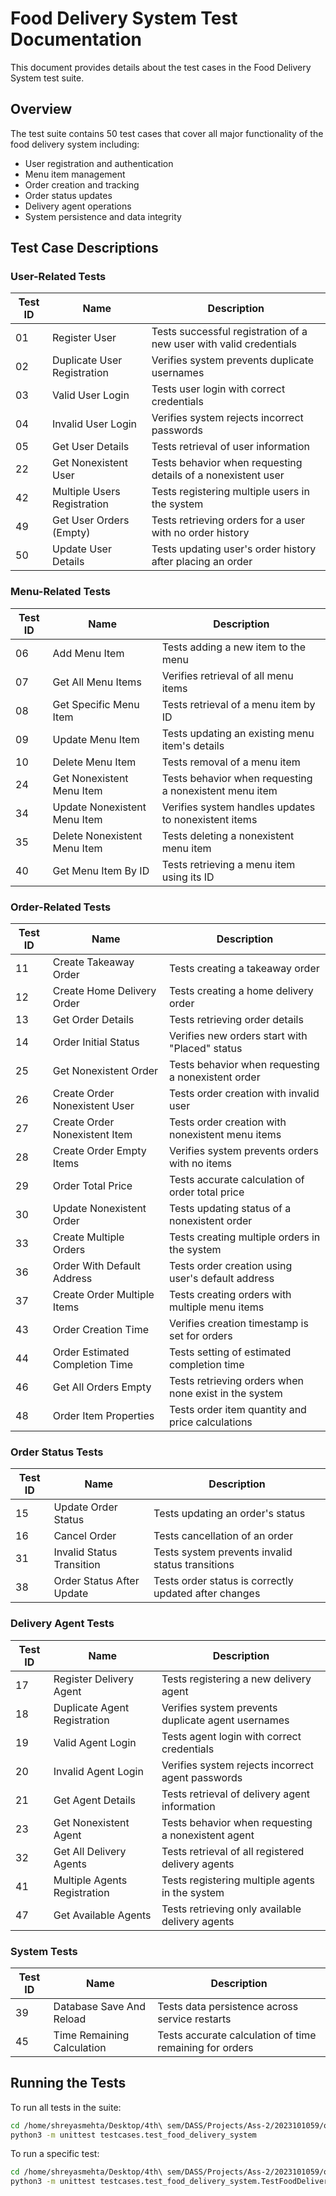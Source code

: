 # Food Delivery System Test Documentation

This document provides details about the test cases in the Food Delivery System test suite.

## Overview

The test suite contains 50 test cases that cover all major functionality of the food delivery system including:
- User registration and authentication
- Menu item management
- Order creation and tracking
- Order status updates
- Delivery agent operations
- System persistence and data integrity

## Test Case Descriptions

### User-Related Tests

| Test ID | Name | Description |
|---------|------|-------------|
| 01 | Register User | Tests successful registration of a new user with valid credentials |
| 02 | Duplicate User Registration | Verifies system prevents duplicate usernames |
| 03 | Valid User Login | Tests user login with correct credentials |
| 04 | Invalid User Login | Verifies system rejects incorrect passwords |
| 05 | Get User Details | Tests retrieval of user information |
| 22 | Get Nonexistent User | Tests behavior when requesting details of a nonexistent user |
| 42 | Multiple Users Registration | Tests registering multiple users in the system |
| 49 | Get User Orders (Empty) | Tests retrieving orders for a user with no order history |
| 50 | Update User Details | Tests updating user's order history after placing an order |

### Menu-Related Tests

| Test ID | Name | Description |
|---------|------|-------------|
| 06 | Add Menu Item | Tests adding a new item to the menu |
| 07 | Get All Menu Items | Verifies retrieval of all menu items |
| 08 | Get Specific Menu Item | Tests retrieval of a menu item by ID |
| 09 | Update Menu Item | Tests updating an existing menu item's details |
| 10 | Delete Menu Item | Tests removal of a menu item |
| 24 | Get Nonexistent Menu Item | Tests behavior when requesting a nonexistent menu item |
| 34 | Update Nonexistent Menu Item | Verifies system handles updates to nonexistent items |
| 35 | Delete Nonexistent Menu Item | Tests deleting a nonexistent menu item |
| 40 | Get Menu Item By ID | Tests retrieving a menu item using its ID |

### Order-Related Tests

| Test ID | Name | Description |
|---------|------|-------------|
| 11 | Create Takeaway Order | Tests creating a takeaway order |
| 12 | Create Home Delivery Order | Tests creating a home delivery order |
| 13 | Get Order Details | Tests retrieving order details |
| 14 | Order Initial Status | Verifies new orders start with "Placed" status |
| 25 | Get Nonexistent Order | Tests behavior when requesting a nonexistent order |
| 26 | Create Order Nonexistent User | Tests order creation with invalid user |
| 27 | Create Order Nonexistent Item | Tests order creation with nonexistent menu items |
| 28 | Create Order Empty Items | Verifies system prevents orders with no items |
| 29 | Order Total Price | Tests accurate calculation of order total price |
| 30 | Update Nonexistent Order | Tests updating status of a nonexistent order |
| 33 | Create Multiple Orders | Tests creating multiple orders in the system |
| 36 | Order With Default Address | Tests order creation using user's default address |
| 37 | Create Order Multiple Items | Tests creating orders with multiple menu items |
| 43 | Order Creation Time | Verifies creation timestamp is set for orders |
| 44 | Order Estimated Completion Time | Tests setting of estimated completion time |
| 46 | Get All Orders Empty | Tests retrieving orders when none exist in the system |
| 48 | Order Item Properties | Tests order item quantity and price calculations |

### Order Status Tests

| Test ID | Name | Description |
|---------|------|-------------|
| 15 | Update Order Status | Tests updating an order's status |
| 16 | Cancel Order | Tests cancellation of an order |
| 31 | Invalid Status Transition | Tests system prevents invalid status transitions |
| 38 | Order Status After Update | Tests order status is correctly updated after changes |

### Delivery Agent Tests

| Test ID | Name | Description |
|---------|------|-------------|
| 17 | Register Delivery Agent | Tests registering a new delivery agent |
| 18 | Duplicate Agent Registration | Verifies system prevents duplicate agent usernames |
| 19 | Valid Agent Login | Tests agent login with correct credentials |
| 20 | Invalid Agent Login | Verifies system rejects incorrect agent passwords |
| 21 | Get Agent Details | Tests retrieval of delivery agent information |
| 23 | Get Nonexistent Agent | Tests behavior when requesting a nonexistent agent |
| 32 | Get All Delivery Agents | Tests retrieval of all registered delivery agents |
| 41 | Multiple Agents Registration | Tests registering multiple agents in the system |
| 47 | Get Available Agents | Tests retrieving only available delivery agents |

### System Tests

| Test ID | Name | Description |
|---------|------|-------------|
| 39 | Database Save And Reload | Tests data persistence across service restarts |
| 45 | Time Remaining Calculation | Tests accurate calculation of time remaining for orders |

## Running the Tests

To run all tests in the suite:

```bash
cd /home/shreyasmehta/Desktop/4th\ sem/DASS/Projects/Ass-2/2023101059/q1
python3 -m unittest testcases.test_food_delivery_system
```

To run a specific test:

```bash
cd /home/shreyasmehta/Desktop/4th\ sem/DASS/Projects/Ass-2/2023101059/q1
python3 -m unittest testcases.test_food_delivery_system.TestFoodDeliveryBasics.test_01_register_user
```

